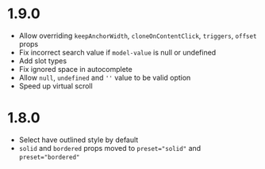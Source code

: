 # 1.9.0
- Allow overriding `keepAnchorWidth`, `cloneOnContentClick`, `triggers`, `offset` props
- Fix incorrect search value if `model-value` is null or undefined
- Add slot types
- Fix ignored space in autocomplete
- Allow `null`, `undefined` and `''` value to be valid option
- Speed up virtual scroll

# 1.8.0

- Select have outlined style by default
- `solid` and `bordered` props moved to `preset="solid"` and `preset="bordered"`